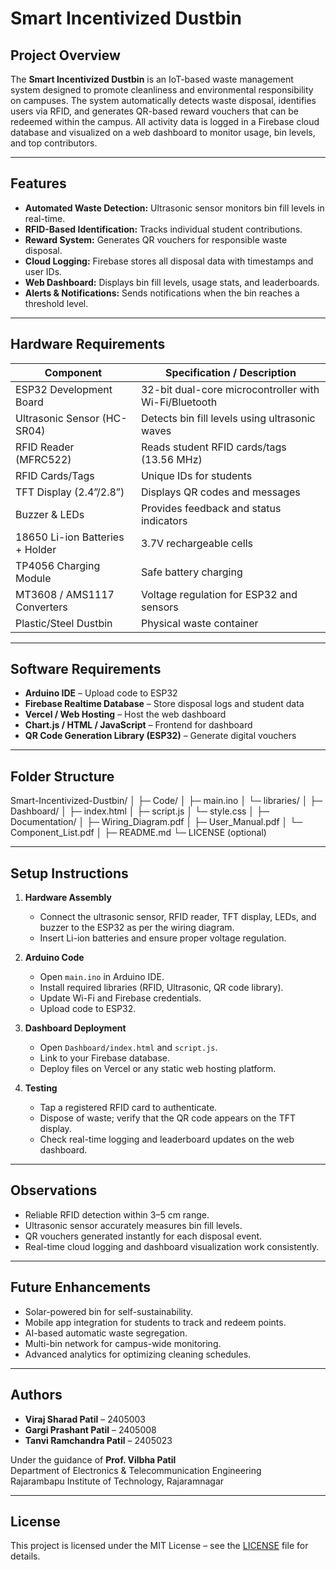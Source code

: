 # Smart Incentivized Dustbin

## Project Overview
The **Smart Incentivized Dustbin** is an IoT-based waste management system designed to promote cleanliness and environmental responsibility on campuses. The system automatically detects waste disposal, identifies users via RFID, and generates QR-based reward vouchers that can be redeemed within the campus. All activity data is logged in a Firebase cloud database and visualized on a web dashboard to monitor usage, bin levels, and top contributors.

---

## Features
- **Automated Waste Detection:** Ultrasonic sensor monitors bin fill levels in real-time.
- **RFID-Based Identification:** Tracks individual student contributions.
- **Reward System:** Generates QR vouchers for responsible waste disposal.
- **Cloud Logging:** Firebase stores all disposal data with timestamps and user IDs.
- **Web Dashboard:** Displays bin fill levels, usage stats, and leaderboards.
- **Alerts & Notifications:** Sends notifications when the bin reaches a threshold level.

---

## Hardware Requirements
| Component | Specification / Description |
|-----------|----------------------------|
| ESP32 Development Board | 32-bit dual-core microcontroller with Wi-Fi/Bluetooth |
| Ultrasonic Sensor (HC-SR04) | Detects bin fill levels using ultrasonic waves |
| RFID Reader (MFRC522) | Reads student RFID cards/tags (13.56 MHz) |
| RFID Cards/Tags | Unique IDs for students |
| TFT Display (2.4”/2.8”) | Displays QR codes and messages |
| Buzzer & LEDs | Provides feedback and status indicators |
| 18650 Li-ion Batteries + Holder | 3.7V rechargeable cells |
| TP4056 Charging Module | Safe battery charging |
| MT3608 / AMS1117 Converters | Voltage regulation for ESP32 and sensors |
| Plastic/Steel Dustbin | Physical waste container |

---

## Software Requirements
- **Arduino IDE** – Upload code to ESP32  
- **Firebase Realtime Database** – Store disposal logs and student data  
- **Vercel / Web Hosting** – Host the web dashboard  
- **Chart.js / HTML / JavaScript** – Frontend for dashboard  
- **QR Code Generation Library (ESP32)** – Generate digital vouchers  

---

## Folder Structure

Smart-Incentivized-Dustbin/
│
├─ Code/
│ ├─ main.ino
│ └─ libraries/
│
├─ Dashboard/
│ ├─ index.html
│ ├─ script.js
│ └─ style.css
│
├─ Documentation/
│ ├─ Wiring_Diagram.pdf
│ ├─ User_Manual.pdf
│ └─ Component_List.pdf
│
├─ README.md
└─ LICENSE (optional)


---

## Setup Instructions

1. **Hardware Assembly**
   - Connect the ultrasonic sensor, RFID reader, TFT display, LEDs, and buzzer to the ESP32 as per the wiring diagram.
   - Insert Li-ion batteries and ensure proper voltage regulation.

2. **Arduino Code**
   - Open `main.ino` in Arduino IDE.
   - Install required libraries (RFID, Ultrasonic, QR code library).
   - Update Wi-Fi and Firebase credentials.
   - Upload code to ESP32.

3. **Dashboard Deployment**
   - Open `Dashboard/index.html` and `script.js`.
   - Link to your Firebase database.
   - Deploy files on Vercel or any static web hosting platform.

4. **Testing**
   - Tap a registered RFID card to authenticate.
   - Dispose of waste; verify that the QR code appears on the TFT display.
   - Check real-time logging and leaderboard updates on the web dashboard.

---

## Observations
- Reliable RFID detection within 3–5 cm range.
- Ultrasonic sensor accurately measures bin fill levels.
- QR vouchers generated instantly for each disposal event.
- Real-time cloud logging and dashboard visualization work consistently.

---

## Future Enhancements
- Solar-powered bin for self-sustainability.
- Mobile app integration for students to track and redeem points.
- AI-based automatic waste segregation.
- Multi-bin network for campus-wide monitoring.
- Advanced analytics for optimizing cleaning schedules.

---

## Authors
- **Viraj Sharad Patil** – 2405003  
- **Gargi Prashant Patil** – 2405008  
- **Tanvi Ramchandra Patil** – 2405023  

Under the guidance of **Prof. Vilbha Patil**  
Department of Electronics & Telecommunication Engineering  
Rajarambapu Institute of Technology, Rajaramnagar  

---

## License
This project is licensed under the MIT License – see the [LICENSE](LICENSE) file for details.

